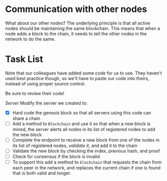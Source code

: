 # Communication with other nodes

What about our other nodes?  The underlying principle is that all active nodes should be maintaining the same blockchain.  This means that when a node adds a block to the chain, it needs to tell the other nodes in the network to do the same.

# Task List

Note that our colleagues have added some code for us to use.  They haven't used best practice though, so we'll have to paste our code into theirs, instead of using proper source control.

Be sure to review their code!

*Server*
Modify the server we created to:
- [x] Hard code the genesis block so that all servers using this code can share a chain
- [ ] Add a method to `Blockchain` and use it so that when a new block is mined, the server alerts all nodes in its list of registered nodes to add the new block
- [ ] Complete the endpoint to receive a new block from one of the nodes in its list of registered nodes, *validate it*, and add it to the chain
- [ ] Validate the new block by checking the index, previous hash, and proof
- [ ] Check for consensus if the block is invalid
- [ ] To support this add a method to `blockchain` that requests the chain from each peer in the network, and replaces the current chain if one is found that is both valid and longer.
